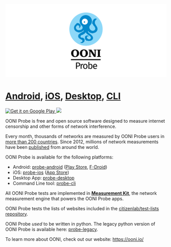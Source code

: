 ![OONI Probe](images/OONIProbeLogo.png)

# [Android](/ooni/probe-android), [iOS](/ooni/probe-ios), [Desktop](/ooni/probe-desktop), [CLI](/ooni/probe-cli)

<div align="left">
<a href='https://play.google.com/store/apps/details?id=org.openobservatory.ooniprobe'>
  <img alt='Get it on Google Play' src='https://play.google.com/intl/en_us/badges/images/generic/en_badge_web_generic.png' height="50px"/>
 </a>

<a href="https://itunes.apple.com/us/app/ooni-probe/id1199566366?mt=8">
<img src="https://linkmaker.itunes.apple.com/en-gb/badge-lrg.svg?releaseDate=2017-02-08&kind=iossoftware&bubble=ios_apps" height="35px" />
</a>
</div>

OONI Probe is free and open source software designed to measure internet
censorship and other forms of network interference.

Every month, thousands of networks are measured by OONI Probe users in [more than 200 countries](https://api.ooni.io/stats). Since 2012, millions of network measurements have been [published](https://ooni.io/data/) from around the world.

OONI Probe is available for the following platforms:

* Android: [probe-android](https://github.com/ooni/probe-android) ([Play Store](https://play.google.com/store/apps/details?id=org.openobservatory.ooniprobe), [F-Droid](https://f-droid.org/repository/browse/?fdid=org.openobservatory.ooniprobe))
* iOS: [probe-ios](https://github.com/ooni/probe-ios) ([App Store](https://itunes.apple.com/us/app/id1199566366))
* Desktop App: [probe-desktop](https://github.com/ooni/probe-desktop)
* Command Line tool: [probe-cli](https://github.com/ooni/probe-cli)

All OONI Probe tests are implemented in **[Measurement Kit](https://github.com/measurement-kit/measurement-kit)**, the network measurement engine that powers the OONI Probe apps.

OONI Probe tests the lists of websites included in the [citizenlab/test-lists repository](https://github.com/citizenlab/test-lists/).

OONI Probe *used* to be written in python. The legacy python version of OONI Probe is available here: [probe-legacy](https://github.com/ooni/probe-legacy).

To learn more about OONI, check out our website: https://ooni.io/
